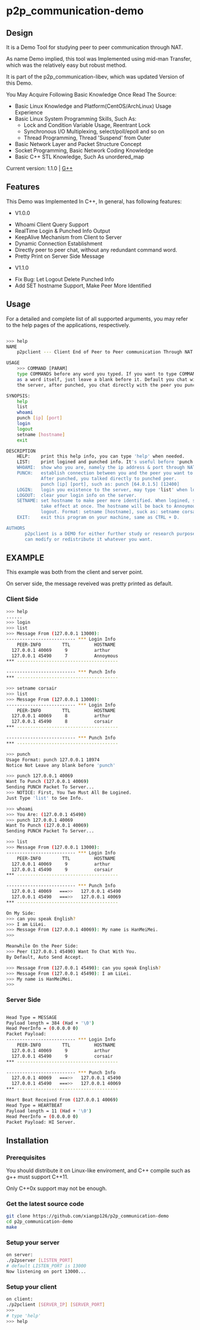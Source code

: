 # p2p_communication-demo

## Design

It is a Demo Tool for studying peer to peer communication through NAT. 

As name Demo implied, this tool was Implemented using mid-man Transfer, which was the relatively
easy but robust method.

It is part of the p2p_communication-libev, which was updated Version of this Demo.

You May Acquire Following Basic Knowledge Once Read The Source:

* Basic Linux Knowledge and Platform(CentOS/ArchLinux) Usage Experience
* Basic Linux System Programming Skills, Such As:
  + Lock and Condition Variable Usage, Reentrant Lock
  + Synchronous I/O Multiplexing, select/poll/epoll and so on
  + Thread Programming, Thread 'Suspend' from Outer
* Basic Network Layer and Packet Structure Concept
* Socket Programming, Basic Network Coding Knowledge
* Basic C++ STL Knowledge, Such As unordered_map

Current version: 1.1.0 | [G++](http://www.cprogramming.com/g++.html)

## Features

This Demo was Implemented In C++, In general, has following features:
- V1.0.0
* Whoami Client Query Support
* RealTime Login & Punched Info Output
* KeepAlive Mechanism from Client to Server
* Dynamic Connection Establishment
* Directly peer to peer chat, without any redundant command word.
* Pretty Print on Server Side Message
- V1.1.0
* Fix Bug: Let Logout Delete Punched Info 
* Add SET hostname Support, Make Peer More Identified

## Usage

For a detailed and complete list of all supported arguments,
you may refer to the help pages of the applications, respectively.

```bash

>>> help
NAME
    p2pclient --- Client End of Peer to Peer communication Through NAT

USAGE
    >>> COMMAND [PARAM]
    type COMMANDS before any word you typed. If you want to type COMMANDS
    as a word itself, just leave a blank before it. Default you chat with
    the server, after punched, you chat directly with the peer you punched.

SYNOPSIS:
    help
    list
    whoami
    punch [ip] [port]
    login
    logout
    setname [hostname]
    exit

DESCRIPTION
    HELP:    print this help info, you can type 'help' when needed.
    LIST:    print logined and punched info. It's useful before 'punch'.
    WHOAMI:  show who you are, namely the ip address & port through NAT.
    PUNCH:   establish connection between you and the peer you want to talk with.
             After punched, you talked directly to punched peer.
             punch [ip] [port], such as: punch [64.0.1.5] [12400]
    LOGIN:   login you existence to the server, may type 'list' when logined.
    LOGOUT:  clear your login info on the server.
    SETNAME: set hostname to make peer more identified. When logined, setname will
             take effect at once. The hostname will be back to Annoymous after
             logout. Format: setname [hostname], suck as: setname corsair
    EXIT:    exit this program on your machine, same as CTRL + D.

AUTHORS
       p2pclient is a DEMO for either further study or research purpose, you
       can modify or redistribute it whatever you want.

```

## EXAMPLE

This example was both from the client and server point.

On server side, the message reveived was pretty printed as default. 

### Client Side

```bash
>>> help
......
>>> login
>>> list
>>> Message From (127.0.0.1 13000):
-------------------------- *** Login Info
    PEER-INFO        TTL         HOSTNAME
  127.0.0.1 40069     9          arthur
  127.0.0.1 45490     7          Annoymous
*** --------------------------------------

-------------------------- *** Punch Info
*** --------------------------------------

>>> setname corsair
>>> list
>>> Message From (127.0.0.1 13000):
-------------------------- *** Login Info
    PEER-INFO        TTL         HOSTNAME
  127.0.0.1 40069     8          arthur
  127.0.0.1 45490     8          corsair
*** --------------------------------------

-------------------------- *** Punch Info
*** --------------------------------------

>>> punch
Usage Format: punch 127.0.0.1 18974
Notice Not Leave any blank before 'punch'

>>> punch 127.0.0.1 40069
Want To Punch (127.0.0.1 40069)
Sending PUNCH Packet To Server...
>>> NOTICE: First, You Two Must All Be Logined.
Just Type 'list' to See Info.

>>> whoami
>>> You Are: (127.0.0.1 45490)
>>> punch 127.0.0.1 40069
Want To Punch (127.0.0.1 40069)
Sending PUNCH Packet To Server...

>>> list
>>> Message From (127.0.0.1 13000):
-------------------------- *** Login Info
    PEER-INFO        TTL         HOSTNAME
  127.0.0.1 40069     9          arthur
  127.0.0.1 45490     9          corsair
*** --------------------------------------

-------------------------- *** Punch Info
  127.0.0.1 40069   ===>>   127.0.0.1 45490
  127.0.0.1 45490   ===>>   127.0.0.1 40069
*** --------------------------------------

On My Side:
>>> can you speak English?
>>> I am LiLei.
>>> Message From (127.0.0.1 40069): My name is HanMeiMei.
>>>

Meanwhile On the Peer Side:
>>> Peer (127.0.0.1 45490) Want To Chat With You.
By Default, Auto Send Accept.

>>> Message From (127.0.0.1 45490): can you speak English?
>>> Message From (127.0.0.1 45490): I am LiLei.
>>> My name is HanMeiMei.
>>> 

```

### Server Side

```bash

Head Type = MESSAGE
Payload length = 384 (Had + '\0')
Head PeerInfo = (0.0.0.0 0)
Packet Payload:
-------------------------- *** Login Info
    PEER-INFO        TTL         HOSTNAME
  127.0.0.1 40069     9          arthur
  127.0.0.1 45490     9          corsair
*** --------------------------------------

-------------------------- *** Punch Info
  127.0.0.1 40069   ===>>   127.0.0.1 45490
  127.0.0.1 45490   ===>>   127.0.0.1 40069
*** --------------------------------------

Heart Beat Received From (127.0.0.1 40069)
Head Type = HEARTBEAT
Payload length = 11 (Had + '\0')
Head PeerInfo = (0.0.0.0 0)
Packet Payload: HI Server.

```

## Installation

### Prerequisites

You should distribute it on Linux-like enviroment, and C++ compile such as g++
must support C++11.

Only C++0x support may not be enough.

### Get the latest source code

```bash
git clone https://github.com/xiangp126/p2p_communication-demo
cd p2p_communication-demo
make
```

### Setup your server

```bash
on server:
./p2pserver [LISTEN_PORT]
# default LISTEN_PORT is 13000
Now listening on port 13000...
```

### Setup your client

```bash
on client:
./p2pclient [SERVER_IP] [SERVER_PORT]
>>> 
# type 'help' 
>>> help

```

